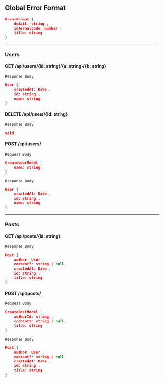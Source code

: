 ## Global Error Format

```json
ErrorFormat {
	detail: string ,
	internalCode: number ,
	title: string 
}
```
---

### Users

#### GET /api/users/{id: string}/{a: string}/{b: string}

`Response Body`

```json
User {
	createdAt: Date ,
	id: string ,
	name: string 
}
```
#### DELETE /api/users/{id: string}

`Response Body`

```json
void
```
#### POST /api/users/

`Request Body`

```json
CreateUserModel {
	name: string 
}
```
`Response Body`

```json
User {
	createdAt: Date ,
	id: string ,
	name: string 
}
```


---

### Posts

#### GET /api/posts/{id: string}

`Response Body`

```json
Post {
	author: User ,
	content?: string | null,
	createdAt: Date ,
	id: string ,
	title: string 
}
```
#### POST /api/posts/

`Request Body`

```json
CreatePostModel {
	authorId: string ,
	content?: string | null,
	title: string 
}
```
`Response Body`

```json
Post {
	author: User ,
	content?: string | null,
	createdAt: Date ,
	id: string ,
	title: string 
}
```


